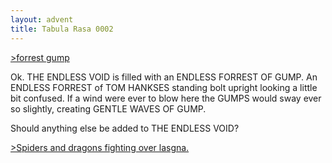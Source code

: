 ```yaml
---
layout: advent
title: Tabula Rasa 0002
---
```

[>forrest gump]()

Ok. THE ENDLESS VOID is filled with an ENDLESS FORREST OF GUMP. An ENDLESS FORREST of TOM HANKSES standing bolt upright looking a little bit confused. If a wind were ever to blow here the GUMPS would sway ever so slightly, creating GENTLE WAVES OF GUMP.

Should anything else be added to THE ENDLESS VOID?

[>Spiders and dragons fighting over lasgna.](0003.html)